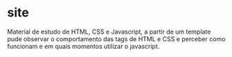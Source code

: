 # site
Material de estudo de HTML, CSS e Javascript, a partir de um template pude observar o comportamento das tags de HTML e CSS e perceber como funcionam e em quais momentos utilizar o javascript.
